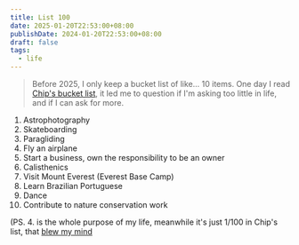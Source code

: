 ```yaml
---
title: List 100
date: 2025-01-20T22:53:00+08:00
publishDate: 2024-01-20T22:53:00+08:00
draft: false
tags:
  - life
---
```


> Before 2025, I only keep a bucket list of like... 10 items. One day I read [Chip's bucket list](https://huyenchip.com/list-100/), it led me to question if I'm asking too little in life, and if I can ask for more.

1. Astrophotography
2. Skateboarding
3. Paragliding
4. Fly an airplane
5. Start a business, own the responsibility to be an owner
6. Calisthenics
7. Visit Mount Everest (Everest Base Camp) 
8. Learn Brazilian Portuguese
9. Dance
10. Contribute to nature conservation work

(PS. 4. is the whole purpose of my life, meanwhile it's just 1/100 in Chip's list, that [blew my mind](https://x.com/zhsaml/status/1880967251781906900)

